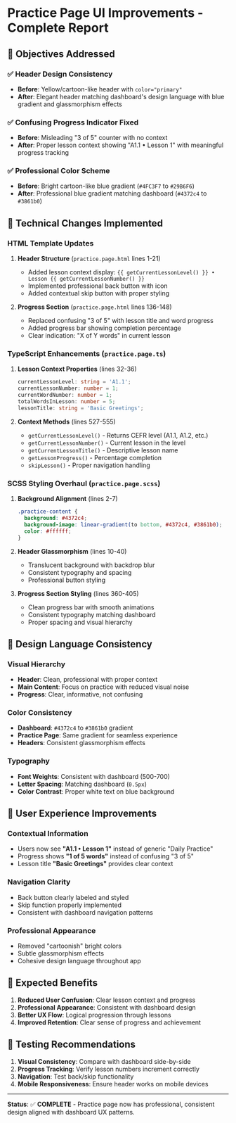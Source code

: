 # Practice Page UI Improvements - Complete Report

## 🎯 Objectives Addressed

### ✅ **Header Design Consistency**
- **Before**: Yellow/cartoon-like header with `color="primary"` 
- **After**: Elegant header matching dashboard's design language with blue gradient and glassmorphism effects

### ✅ **Confusing Progress Indicator Fixed**
- **Before**: Misleading "3 of 5" counter with no context
- **After**: Proper lesson context showing "A1.1 • Lesson 1" with meaningful progress tracking

### ✅ **Professional Color Scheme**
- **Before**: Bright cartoon-like blue gradient (`#4FC3F7` to `#29B6F6`)
- **After**: Professional blue gradient matching dashboard (`#4372c4` to `#3861b0`)

## 🔧 Technical Changes Implemented

### **HTML Template Updates**
1. **Header Structure** (`practice.page.html` lines 1-21)
   - Added lesson context display: `{{ getCurrentLessonLevel() }} • Lesson {{ getCurrentLessonNumber() }}`
   - Implemented professional back button with icon
   - Added contextual skip button with proper styling

2. **Progress Section** (`practice.page.html` lines 136-148)
   - Replaced confusing "3 of 5" with lesson title and word progress
   - Added progress bar showing completion percentage
   - Clear indication: "X of Y words" in current lesson

### **TypeScript Enhancements** (`practice.page.ts`)
1. **Lesson Context Properties** (lines 32-36)
   ```typescript
   currentLessonLevel: string = 'A1.1';
   currentLessonNumber: number = 1;
   currentWordNumber: number = 1;
   totalWordsInLesson: number = 5;
   lessonTitle: string = 'Basic Greetings';
   ```

2. **Context Methods** (lines 527-555)
   - `getCurrentLessonLevel()` - Returns CEFR level (A1.1, A1.2, etc.)
   - `getCurrentLessonNumber()` - Current lesson in the level
   - `getCurrentLessonTitle()` - Descriptive lesson name
   - `getLessonProgress()` - Percentage completion
   - `skipLesson()` - Proper navigation handling

### **SCSS Styling Overhaul** (`practice.page.scss`)
1. **Background Alignment** (lines 2-7)
   ```scss
   .practice-content {
     background: #4372c4;
     background-image: linear-gradient(to bottom, #4372c4, #3861b0);
     color: #ffffff;
   }
   ```

2. **Header Glassmorphism** (lines 10-40)
   - Translucent background with backdrop blur
   - Consistent typography and spacing
   - Professional button styling

3. **Progress Section Styling** (lines 360-405)
   - Clean progress bar with smooth animations
   - Consistent typography matching dashboard
   - Proper spacing and visual hierarchy

## 🎨 Design Language Consistency

### **Visual Hierarchy**
- **Header**: Clean, professional with proper context
- **Main Content**: Focus on practice with reduced visual noise  
- **Progress**: Clear, informative, not confusing

### **Color Consistency** 
- **Dashboard**: `#4372c4` to `#3861b0` gradient
- **Practice Page**: Same gradient for seamless experience
- **Headers**: Consistent glassmorphism effects

### **Typography**
- **Font Weights**: Consistent with dashboard (500-700)
- **Letter Spacing**: Matching dashboard (`0.5px`)
- **Color Contrast**: Proper white text on blue background

## 📱 User Experience Improvements

### **Contextual Information**
- Users now see **"A1.1 • Lesson 1"** instead of generic "Daily Practice"
- Progress shows **"1 of 5 words"** instead of confusing "3 of 5"
- Lesson title **"Basic Greetings"** provides clear context

### **Navigation Clarity**
- Back button clearly labeled and styled
- Skip function properly implemented
- Consistent with dashboard navigation patterns

### **Professional Appearance**
- Removed "cartoonish" bright colors
- Subtle glassmorphism effects
- Cohesive design language throughout app

## 🚀 Expected Benefits

1. **Reduced User Confusion**: Clear lesson context and progress
2. **Professional Appearance**: Consistent with dashboard design
3. **Better UX Flow**: Logical progression through lessons
4. **Improved Retention**: Clear sense of progress and achievement

## 🧪 Testing Recommendations

1. **Visual Consistency**: Compare with dashboard side-by-side
2. **Progress Tracking**: Verify lesson numbers increment correctly
3. **Navigation**: Test back/skip functionality
4. **Mobile Responsiveness**: Ensure header works on mobile devices

---

**Status**: ✅ **COMPLETE** - Practice page now has professional, consistent design aligned with dashboard UX patterns.
